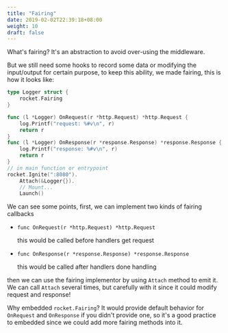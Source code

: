 ```yaml
---
title: "Fairing"
date: 2019-02-02T22:39:18+08:00
weight: 10
draft: false
---
```


What's fairing? It's an abstraction to avoid over-using the middleware.

But we still need some hooks to record some data or modifying the input/output for certain purpose, to keep this ability, we made fairing, this is how it looks like:
```go
type Logger struct {
    rocket.Fairing
}

func (l *Logger) OnRequest(r *http.Request) *http.Request {
    log.Printf("request: %#v\n", r)
    return r
}
func (l *Logger) OnResponse(r *response.Response) *response.Response {
    log.Printf("response: %#v\n", r)
    return r
}
// in main function or entrypoint
rocket.Ignite(":8080").
    Attach(&Logger{}).
    // Mount...
    Launch()
```

We can see some points, first, we can implement two kinds of fairing callbacks

- `func OnRequest(r *http.Request) *http.Request`

    this would be called before handlers get request

- `func OnResponse(r *response.Response) *response.Response`

    this would be called after handlers done handling

then we can use the fairing implementor by using `Attach` method to emit it. We can call `Attach` several times, but carefully with it since it could modify request and response!

Why embedded `rocket.Fairing`? It would provide default behavior for `OnRequest` and `OnResponse` if you didn't provide one, so it's a good practice to embedded since we could add more fairing methods into it.
